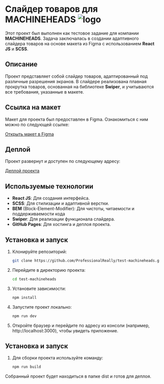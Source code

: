 # Слайдер товаров для MACHINEHEADS ![logo](https://raw.githubusercontent.com/ProfessionalReally/test-machineheads/refs/heads/main/public/favicon.ico)

Этот проект был выполнен как тестовое задание для компании **MACHINEHEADS**. Задача заключалась в создании адаптивного слайдера товаров на основе макета из Figma с использованием **React JS** и **SCSS**.

## Описание

Проект представляет собой слайдер товаров, адаптированный под различные разрешения экранов. В слайдере реализована плавная прокрутка товаров, основанная на библиотеке **Swiper**, и учитываются все требования, указанные в макете.

## Ссылка на макет

Макет для проекта был предоставлен в Figma. Ознакомиться с ним можно по следующей ссылке:

[Открыть макет в Figma](https://www.figma.com/design/S0UFEEoHoEbz6PEt77s2fz/%D0%A2%D0%B5%D1%81%D1%82%D0%BE%D0%B2%D0%BE%D0%B5-MH-%D0%97%D0%B0%D0%BF%D0%B0%D1%81%D0%BA%D0%B0?t=iuhRdmJfdgbzy0Hs-0)

## Деплой

Проект развернут и доступен по следующему адресу:

[Деплой проекта](https://professionalreally.github.io/test-machineheads/)  

## Используемые технологии

- **React JS**: Для создания интерфейса.
- **SCSS**: Для стилизации и адаптивной верстки.
- **BEM** (Block-Element-Modifier): Для чистоты, читаемости и поддерживаемости кода
- **Swiper**: Для реализации функционала слайдера.
- **GitHub Pages**: Для хостинга и деплоя проекта.

## Установка и запуск

1. Клонируйте репозиторий:

   ```bash
   git clone https://github.com/ProfessionalReally/test-machineheads.git

2. Перейдите в директорию проекта:

   ```bash
   cd test-machineheads

3. Установите зависимости:

    ```bash
    npm install

4. Запустите проект локально:

    ```bash
    npm run dev
5. Откройте браузер и перейдите по адресу из консоли (например, http://localhost:3000), чтобы увидеть приложение.

## Установка и запуск
1. Для сборки проекта используйте команду:

   ```bash
   npm run build

Собранный проект будет находиться в папке dist и готов для деплоя.
